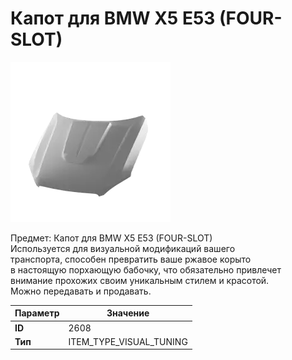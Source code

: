 # Капот для BMW X5 E53 (FOUR-SLOT)

![Item Image](../img/2608.webp?raw=true)

Предмет: Капот для BMW X5 E53 (FOUR-SLOT)<br>Используется для визуальной модификаций вашего<br>транспорта, способен превратить ваше ржавое корыто<br>в настоящую порхающую бабочку, что обязательно привлечет<br>внимание прохожих своим уникальным стилем и красотой.<br>Можно передавать и продавать.


| Параметр | Значение |
|----------|----------|
| **ID** | 2608 |
| **Тип** | ITEM_TYPE_VISUAL_TUNING |

